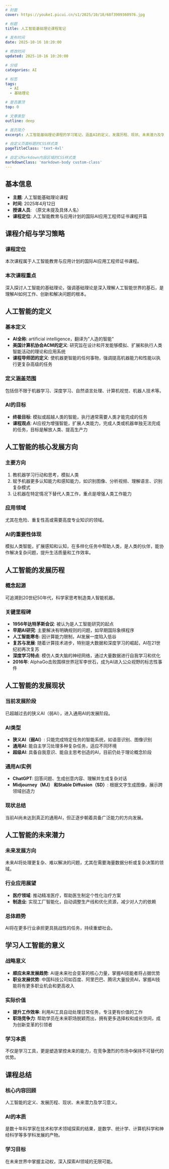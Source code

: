 ```yaml
---
# 封面
cover: https://youke1.picui.cn/s1/2025/10/18/68f3909360976.jpg

# 标题
title: 人工智能基础理论课程笔记

# 发布时间
date: 2025-10-16 10:20:00

# 修改时间
updated: 2025-10-16 10:20:00

# 分组
categories: AI

# 标签
tags:
  - AI
  - 基础理论

# 是否置顶
top: 0

# 文章类型
outline: deep

# 首页简介
excerpt: 人工智能基础理论课程的学习笔记，涵盖AI的定义、发展历程、现状、未来潜力及学习意义。

# 自定义页面标题的CSS样式类
pageTitleClass: 'text-4xl'

# 自定义Markdown内容区域的CSS样式类
markdownClass: 'markdown-body custom-class'
---
```


## 基本信息

- **主题**: 人工智能基础理论课程
- **时间**: 2025年4月12日
- **授课人员**: （原文未提及具体人名）
- **课程定位**: 人工智能教育与应用计划的国际AI应用工程师证书课程开篇

## 课程介绍与学习策略

### 课程定位
本次课程属于人工智能教育与应用计划的国际AI应用工程师证书课程。

### 本次课程重点
深入探讨人工智能的基础理论，强调基础理论是深入理解人工智能世界的基石，是理解AI如何工作、创新和解决问题的根本。

## 人工智能的定义

### 基本定义
- **AI全称**: artificial intelligence，翻译为"人造的智能"
- **美国计算机协会ACM的定义**: 研究旨在设计和开发能够模拟、扩展和执行人类智能活动的理论和应用系统
- **课程导师团的定义**: 使机器更智能的任何事物，强调提高机器能力和性能以执行更复杂高级的任务

### 定义涵盖范围
包括但不限于机器学习、深度学习、自然语言处理、计算机视觉、机器人技术等。

### AI的目标
- **终极目标**: 模拟或超越人类的智能，执行通常需要人类才能完成的任务
- **课程观点**: AI应视为增强智能，扩展人类能力，完成人类或机器单独无法完成的任务，目标是解放人类、提高生产力

## 人工智能的核心发展方向

### 主要方向
1. 教机器学习行动和思考，模拟人类
2. 赋予机器更多认知能力和感知能力，如识别图像、分析视频、理解语言、识别复杂模式
3. 让机器在特定情况下替代人类工作，重点是增强人类工作能力

### 应用领域
尤其在危险、重复性高或需要高度专业知识的领域。

### AI的重要性体现
模拟人类智能，扩展感知和认知，在多样化任务中帮助人类，是人类的伙伴，能协作解决复杂问题，提升生活质量和工作效率。

## 人工智能的发展历程

### 概念起源
可追溯到20世纪50年代，科学家思考制造类人智能机器。

### 关键里程碑
- **1956年达特茅斯会议**: 被认为是人工智能研究的起点
- **早期AI研究**: 主要解决有明确规则的问题，如早期国际象棋程序
- **人工智能寒冬**: 因计算能力限制，AI发展一度陷入低谷
- **复苏与发展**: 随着计算技术进步，特别是大数据和深度学习的崛起，AI在21世纪初再次复苏
- **深度学习特点**: 模仿人类大脑的神经网络，通过大量数据进行自我学习和优化
- **2016年**: AlphaGo击败围棋世界冠军李世石，成为AI进入公众视野的标志性事件

## 人工智能的发展现状

### 当前发展阶段
已超越过去的狭义AI（弱AI），进入通用AI的发展阶段。

### AI类型
- **狭义AI（弱AI）**: 只能完成特定任务的智能系统，如语音识别、图像识别
- **通用AI**: 能自主学习处理多种复杂任务，适应不同环境
- **超级AI**: 具备自我意识、能自主思考创造的AI，目前仍处于理论概念阶段

### 通用AI实例
- **ChatGPT**: 回答问题、生成创意内容、理解并生成复杂对话
- **Midjourney（MJ） 和Stable Diffusion（SD）**: 根据文字生成图像，展示跨领域创造力

### 现状总结
当前AI尚未达到真正的通用AI，但正逐步朝着具备广泛能力的方向发展。

## 人工智能的未来潜力

### 未来发展方向
未来AI将处理更复杂、难以解决的问题，尤其在需要海量数据分析或复杂决策的领域。

### 行业应用展望
- **医疗领域**: 推动精准医疗，帮助医生制定个性化治疗方案
- **制造业**: 实现工厂智能化，自动调整生产线和优化资源，减少对人力的依赖

### 总体趋势
AI将在更多行业承担更具挑战性的任务，持续重塑社会。

## 学习人工智能的意义

### 战略意义
- **顺应未来发展趋势**: AI是未来社会变革的核心力量，掌握AI技能者将占据优势
- **职业发展优势**: 中国科技公司如百度、阿里巴巴、腾讯大量投资AI，掌握AI技能将有更多职业机会和更高收入

### 实际价值
- **提升工作效率**: 利用AI工具自动处理日常任务，专注更有价值的工作
- **职场竞争力**: 帮助学员在未来职场脱颖而出，拥有更多选择权和成长空间，成为创新变革的引领者

### 学习本质
不仅是学习工具，更是塑造掌控未来的能力，在竞争激烈的市场中保持不可替代的优势。

## 课程总结

### 核心内容回顾
人工智能的定义、发展历程、现状、未来潜力及学习意义。

### AI的本质
是数十年科学家在技术和学术领域探索的结果，是数学、统计学、计算机科学和神经科学等多学科发展的产物。

### 学习目标
在未来世界中掌握主动权，深入探索AI领域的无限可能。
